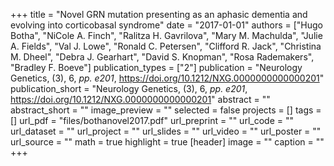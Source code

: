 +++
title = "Novel GRN mutation presenting as an aphasic dementia and evolving into corticobasal syndrome"
date = "2017-01-01"
authors = ["Hugo Botha", "NiCole A. Finch", "Ralitza H. Gavrilova", "Mary M. Machulda", "Julie A. Fields", "Val J. Lowe", "Ronald C. Petersen", "Clifford R. Jack", "Christina M. Dheel", "Debra J. Gearhart", "David S. Knopman", "Rosa Rademakers", "Bradley F. Boeve"]
publication_types = ["2"]
publication = "Neurology Genetics, (3), 6, _pp. e201_, https://doi.org/10.1212/NXG.0000000000000201"
publication_short = "Neurology Genetics, (3), 6, _pp. e201_, https://doi.org/10.1212/NXG.0000000000000201"
abstract = ""
abstract_short = ""
image_preview = ""
selected = false
projects = []
tags = []
url_pdf = "files/bothanovel2017.pdf"
url_preprint = ""
url_code = ""
url_dataset = ""
url_project = ""
url_slides = ""
url_video = ""
url_poster = ""
url_source = ""
math = true
highlight = true
[header]
image = ""
caption = ""
+++
